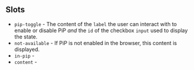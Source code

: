 ## Slots

- `pip-toggle` - The content of the `label` the user can interact with to enable or disable PiP _and_ the `id` of the checkbox `input` used to display the state.
- `not-available` - If PiP is not enabled in the browser, this content is displayed.
- `in-pip` - 
- `content` - 